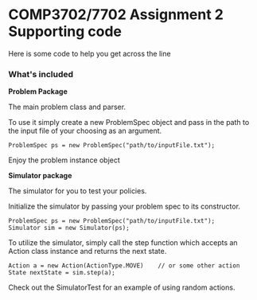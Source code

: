 # COMP3702/7702 Assignment 2 Supporting code

Here is some code to help you get across the line

### What's included

**Problem Package**

The main problem class and parser.

To use it simply create a new ProblemSpec object and pass in the path to the input file of your choosing as an argument.

```$xslt
ProblemSpec ps = new ProblemSpec("path/to/inputFile.txt");
```

Enjoy the problem instance object

**Simulator package**

The simulator for you to test your policies. 

Initialize the simulator by passing your problem spec to its constructor.

```$xslt
ProblemSpec ps = new ProblemSpec("path/to/inputFile.txt");
Simulator sim = new Simulator(ps);
```

To utilize the simulator, simply call the step function which accepts an
Action class instance and returns the next state.

```$xslt
Action a = new Action(ActionType.MOVE)    // or some other action
State nextState = sim.step(a);
```

Check out the SimulatorTest for an example of using random actions.